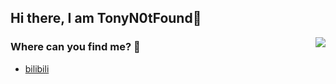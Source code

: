 ## Hi there, I am TonyN0tFound👋
<img align="right" src="https://github-readme-stats.vercel.app/api?username=TonyN0tFound&count_private=true&show_icons=true&theme=tokyonight">

### Where can you find me? 🤔
- [bilibili](https://space.bilibili.com/1993494772)
